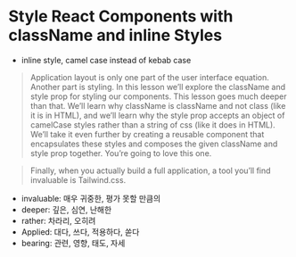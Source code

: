 # Style React Components with className and inline Styles

- inline style, camel case instead of kebab case

> Application layout is only one part of the user interface equation. Another part is styling. In this lesson we’ll explore the className and style prop for styling our components. This lesson goes much deeper than that. We’ll learn why className is className and not class (like it is in HTML), and we’ll learn why the style prop accepts an object of camelCase styles rather than a string of css (like it does in HTML). We’ll take it even further by creating a reusable component that encapsulates these styles and composes the given className and style prop together. You’re going to love this one.

> Finally, when you actually build a full application, a tool you’ll find invaluable is Tailwind.css.

- invaluable: 매우 귀중한, 평가 못할 만큼의
- deeper: 깊은, 심연, 난해한
- rather: 차라리, 오히려
- Applied: 대다, 쓰다, 적용하다, 쏟다
- bearing: 관련, 영향, 태도, 자세
